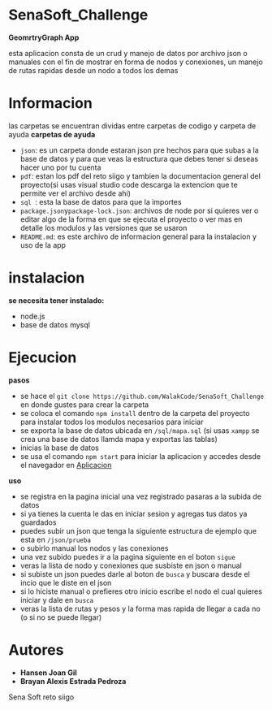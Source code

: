 # SenaSoft_Challenge

**GeomrtryGraph App**

esta aplicacion consta de un crud y manejo de datos por archivo json o manuales con el fin de mostrar en forma de nodos y conexiones, un manejo de rutas rapidas desde un nodo a todos los demas

# Informacion

las carpetas se encuentran dividas entre carpetas de codigo y carpeta de ayuda
**carpetas de ayuda**
- `json`: es un carpeta donde estaran json pre hechos para que subas a la base de datos y para que veas la estructura que debes tener si deseas hacer uno por tu cuenta
- `pdf`: estan los pdf del reto siigo y tambien la documentacion general del proyecto(si usas visual studio code descarga la extencion que te permite ver el archivo desde ahi)
- `sql `: esta la base de datos para que la importes 
- `package.json`y`package-lock.json`: archivos de node por si quieres ver o editar algo de la forma en que se ejecuta el proyecto o ver mas en detalle los modulos y las versiones que se usaron
- `README.md`: es este archivo de informacion general para la instalacion y uso de la app

# instalacion

**se necesita tener instalado:**

- node.js
- base de datos mysql 

# Ejecucion

**pasos**
- se hace el `git clone https://github.com/WalakCode/SenaSoft_Challenge` en donde gustes para crear la carpeta
- se coloca el comando `npm install` dentro de la carpeta del proyecto para instalar todos los modulos necesarios para iniciar
- se exporta la base de datos ubicada en `/sql/mapa.sql` (si usas `xampp` se crea una base de datos llamda mapa y exportas las tablas)
- inicias la base de datos
- se usa el comando `npm start` para iniciar la aplicacion y accedes desde el navegador en [Aplicacion](http://localhost:3000/)


**uso**
- se registra en la pagina inicial una vez registrado pasaras a la subida de datos
- si ya tienes la cuenta le das en iniciar sesion y agregas tus datos ya guardados
- puedes subir un json que tenga la siguiente estructura de ejemplo que esta en `/json/prueba`
- o subirlo manual los nodos y las conexiones
- una vez subido puedes ir a la pagina siguiente en el boton `sigue`
- veras la lista de nodo y conexiones que susbiste en json o manual
- si subiste un json puedes darle al boton de `busca` y buscara desde el incio que le diste en el json
- si lo hiciste manual o prefieres otro inicio escribe el nodo el cual quieres iniciar y dale en `busca`
- veras la lista de rutas y pesos y la forma mas rapida de llegar a cada no (o si no se puede llegar)

# Autores
- **Hansen Joan Gil**
- **Brayan Alexis Estrada Pedroza**

Sena Soft reto siigo
